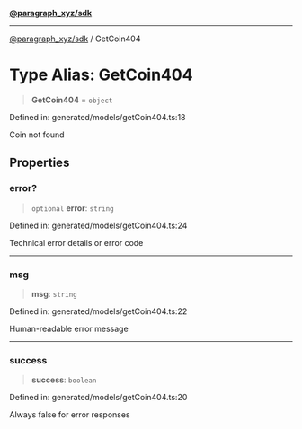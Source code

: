 [**@paragraph_xyz/sdk**](../README.md)

***

[@paragraph_xyz/sdk](../README.md) / GetCoin404

# Type Alias: GetCoin404

> **GetCoin404** = `object`

Defined in: generated/models/getCoin404.ts:18

Coin not found

## Properties

### error?

> `optional` **error**: `string`

Defined in: generated/models/getCoin404.ts:24

Technical error details or error code

***

### msg

> **msg**: `string`

Defined in: generated/models/getCoin404.ts:22

Human-readable error message

***

### success

> **success**: `boolean`

Defined in: generated/models/getCoin404.ts:20

Always false for error responses
